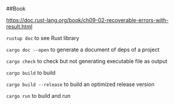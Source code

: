 ##Book

https://doc.rust-lang.org/book/ch09-02-recoverable-errors-with-result.html

`rustup doc` to see Rust library

`cargo doc --open` to generate a document of deps of a project

`cargo check` to check but not generating executable file as output
 
`cargo build` to build

`cargo build --release` to build an optimized release version

`cargo run` to build and run
